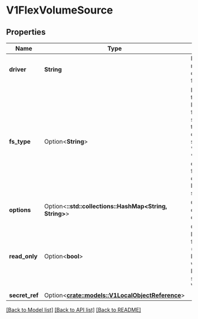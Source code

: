 # V1FlexVolumeSource

## Properties

Name | Type | Description | Notes
------------ | ------------- | ------------- | -------------
**driver** | **String** | Driver is the name of the driver to use for this volume. | 
**fs_type** | Option<**String**> | Filesystem type to mount. Must be a filesystem type supported by the host operating system. Ex. \"ext4\", \"xfs\", \"ntfs\". The default filesystem depends on FlexVolume script. | [optional]
**options** | Option<**::std::collections::HashMap<String, String>**> | Optional: Extra command options if any. | [optional]
**read_only** | Option<**bool**> | Optional: Defaults to false (read/write). ReadOnly here will force the ReadOnly setting in VolumeMounts. | [optional]
**secret_ref** | Option<[**crate::models::V1LocalObjectReference**](v1.LocalObjectReference.md)> |  | [optional]

[[Back to Model list]](../README.md#documentation-for-models) [[Back to API list]](../README.md#documentation-for-api-endpoints) [[Back to README]](../README.md)


